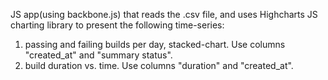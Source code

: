  JS app(using backbone.js) that reads the  .csv file, and uses  Highcharts JS  charting library  to present the following time-series:

   1. passing and failing builds per day, stacked-chart. Use columns "created_at" and "summary status".
   2. build duration vs. time. Use columns "duration" and "created_at". 




